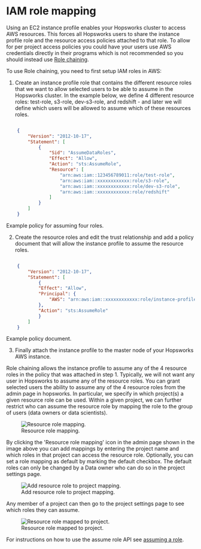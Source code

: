 # IAM role mapping

Using an EC2 instance profile enables your Hopsworks cluster to access AWS resources. This forces all Hopsworks users to
share the instance profile role and the resource access policies attached to that role. To allow for per project access policies
you could have your users use AWS credentials directly in their programs which is not recommended so you should instead use
[Role chaining](https://docs.aws.amazon.com/IAM/latest/UserGuide/id_roles_terms-and-concepts.html#iam-term-role-chaining).

To use Role chaining, you need to first setup IAM roles in AWS:

1. Create an instance profile role that contains the different resource roles that we want to allow selected users to be able to assume in the Hopsworks cluster.
 In the example below, we define 4 different resource roles: test-role, s3-role, dev-s3-role, and redshift -
 and later we will define which users will be allowed to assume which of these resources roles.

```json

    {
        "Version": "2012-10-17",
        "Statement": [
            {
                "Sid": "AssumeDataRoles",
                "Effect": "Allow",
                "Action": "sts:AssumeRole",
                "Resource": [
                    "arn:aws:iam::123456789011:role/test-role",
                    "arn:aws:iam::xxxxxxxxxxxx:role/s3-role",
                    "arn:aws:iam::xxxxxxxxxxxx:role/dev-s3-role",
                    "arn:aws:iam::xxxxxxxxxxxx:role/redshift"
                ]
            }
        ]
    }
```
Example policy for assuming four roles.

2. Create the resource roles and edit the trust relationship and add a policy document that will allow the instance profile to assume the resource roles.

```json

    {
        "Version": "2012-10-17",
        "Statement": [
            {
            "Effect": "Allow",
            "Principal": {
                "AWS": "arn:aws:iam::xxxxxxxxxxxx:role/instance-profile"
            },
            "Action": "sts:AssumeRole"
            }
        ]
    }
```
Example policy document.

3. Finally attach the instance profile to the master node of your Hopsworks AWS instance.


Role chaining allows the instance profile to assume any of the 4 resource roles in the policy that was attached in step 1.
Typically, we will not want any user in Hopsworks to assume any of the resource roles. You can grant selected users the ability
to assume any of the 4 resource roles from the admin page in hopsworks. In particular, we specify in which project(s) a given
resource role can be used. Within a given project, we can further restrict who can assume the resource role by mapping the
role to the group of users (data owners or data scientists).

<p align="center">
  <figure>
    <img src="../../../assets/images/guides/integrations/aws-role/role-mapping.png" alt="Resource role mapping.">
    <figcaption>Resource role mapping.</figcaption>
  </figure>
</p>

By clicking the 'Resource role mapping' icon in the admin page shown in the image above you can add mappings
by entering the project name and which roles in that project can access the resource role.
Optionally, you can set a role mapping as default by marking the default checkbox.
The default roles can only be changed by a Data owner who can do so in the project settings page.

<p align="center">
  <figure>
    <img src="../../../assets/images/aws-role/role-mappings.png" alt="Add resource role to project mapping.">
    <figcaption>Add resource role to project mapping.</figcaption>
  </figure>
</p>


Any member of a project can then go to the project settings page to see which roles they can assume.

<p align="center">
  <figure>
    <img src="../../../assets/images/aws-role/project-cloud-roles.png" alt="Resource role mapped to project.">
    <figcaption>Resource role mapped to project.</figcaption>
  </figure>
</p>

For instructions on how to use the assume role API see [assuming a role](../assume_role/#assuming-a-role).
